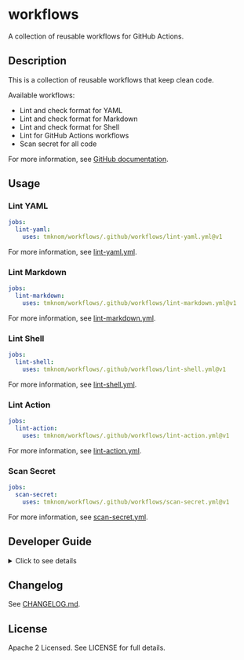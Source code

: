 # workflows

A collection of reusable workflows for GitHub Actions.

## Description

This is a collection of reusable workflows that keep clean code.

Available workflows:

- Lint and check format for YAML
- Lint and check format for Markdown
- Lint and check format for Shell
- Lint for GitHub Actions workflows
- Scan secret for all code

For more information, see [GitHub documentation](https://docs.github.com/en/actions/using-workflows/reusing-workflows).

## Usage

### Lint YAML

```yaml
jobs:
  lint-yaml:
    uses: tmknom/workflows/.github/workflows/lint-yaml.yml@v1
```

For more information, see [lint-yaml.yml](/.github/workflows/lint-yaml.yml).

### Lint Markdown

```yaml
jobs:
  lint-markdown:
    uses: tmknom/workflows/.github/workflows/lint-markdown.yml@v1
```

For more information, see [lint-markdown.yml](/.github/workflows/lint-markdown.yml).

### Lint Shell

```yaml
jobs:
  lint-shell:
    uses: tmknom/workflows/.github/workflows/lint-shell.yml@v1
```

For more information, see [lint-shell.yml](/.github/workflows/lint-shell.yml).

### Lint Action

```yaml
jobs:
  lint-action:
    uses: tmknom/workflows/.github/workflows/lint-action.yml@v1
```

For more information, see [lint-action.yml](/.github/workflows/lint-action.yml).

### Scan Secret

```yaml
jobs:
  scan-secret:
    uses: tmknom/workflows/.github/workflows/scan-secret.yml@v1
```

For more information, see [scan-secret.yml](/.github/workflows/scan-secret.yml).

## Developer Guide

<!-- markdownlint-disable no-inline-html -->
<details>
<summary>Click to see details</summary>

### Requirements

- [GNU Make](https://www.gnu.org/software/make/)
- [GitHub CLI](https://cli.github.com/)

### CI

- Testing workflows: [internal-test.yml](.github/workflows/internal-test.yml)

### Release

#### 1. Bump up to a new version

Run the following command to bump up.

```shell
make bump
```

This command will execute the following steps:

1. Update [VERSION](/VERSION)
2. Commit and push
3. Create a pull request
4. Open the web browser automatically for reviewing pull request

Then review and merge, so the release is ready to go.

#### 2. Publish the new version

Run the following command to publish a new tag at GitHub.

```shell
make release
```

Finally, we can use the new version! :tada:

### Note

#### Versioning policy

Use the [Semantic Versioning](https://semver.org/).

#### Naming conventions

Files with `internal-` prefix such as [internal-test.yml](.github/workflows/internal-test.yml)
are used only this repository. These aren't reusable workflows for using by the others.

</details>
<!-- markdownlint-enable no-inline-html -->

## Changelog

See [CHANGELOG.md](/CHANGELOG.md).

## License

Apache 2 Licensed. See LICENSE for full details.
